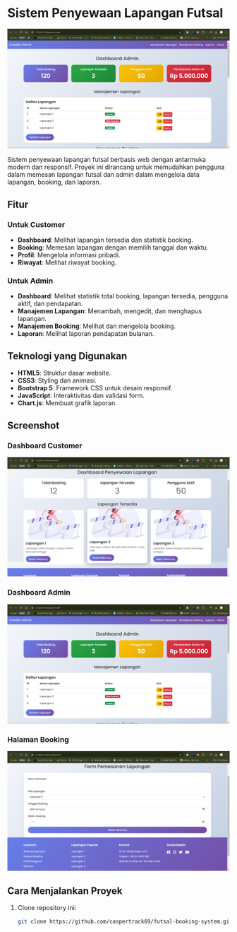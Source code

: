 # Sistem Penyewaan Lapangan Futsal

![Screenshot Dashboard](screenshots/dashboard.png)

Sistem penyewaan lapangan futsal berbasis web dengan antarmuka modern dan responsif. Proyek ini dirancang untuk memudahkan pengguna dalam memesan lapangan futsal dan admin dalam mengelola data lapangan, booking, dan laporan.

## Fitur

### Untuk Customer
- **Dashboard**: Melihat lapangan tersedia dan statistik booking.
- **Booking**: Memesan lapangan dengan memilih tanggal dan waktu.
- **Profil**: Mengelola informasi pribadi.
- **Riwayat**: Melihat riwayat booking.

### Untuk Admin
- **Dashboard**: Melihat statistik total booking, lapangan tersedia, pengguna aktif, dan pendapatan.
- **Manajemen Lapangan**: Menambah, mengedit, dan menghapus lapangan.
- **Manajemen Booking**: Melihat dan mengelola booking.
- **Laporan**: Melihat laporan pendapatan bulanan.

## Teknologi yang Digunakan
- **HTML5**: Struktur dasar website.
- **CSS3**: Styling dan animasi.
- **Bootstrap 5**: Framework CSS untuk desain responsif.
- **JavaScript**: Interaktivitas dan validasi form.
- **Chart.js**: Membuat grafik laporan.

## Screenshot

### Dashboard Customer
![Dashboard Customer](screenshots/customer.png)

### Dashboard Admin
![Dashboard Admin](screenshots/dashboard.png)

### Halaman Booking
![Halaman Booking](screenshots/booking.png)

## Cara Menjalankan Proyek

1. Clone repository ini:
   ```bash
   git clone https://github.com/caspertrack69/futsal-booking-system.git